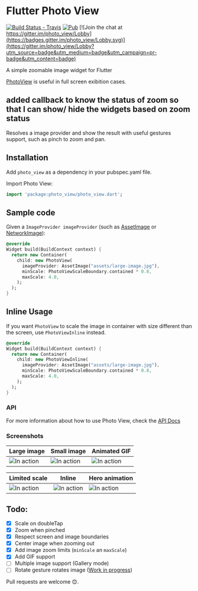 # Flutter Photo View 

[![Build Status - Travis](https://travis-ci.org/renancaraujo/photo_view.svg?branch=master)](https://travis-ci.org/renancaraujo/photo_view) [![Pub](https://img.shields.io/pub/v/photo_view.svg?style=popout)](https://pub.dartlang.org/packages/photo_view) [![Join the chat at https://gitter.im/photo_view/Lobby](https://badges.gitter.im/photo_view/Lobby.svg)](https://gitter.im/photo_view/Lobby?utm_source=badge&utm_medium=badge&utm_campaign=pr-badge&utm_content=badge)

A simple zoomable image widget for Flutter

[PhotoView](/lib/photo_view.dart) is useful in full screen exibition cases.

## added callback to know the status of zoom so that I can show/ hide the widgets based on zoom status
Resolves a image provider and show the result with useful gestures support, such as pinch to zoom and pan.

## Installation

Add `photo_view` as a dependency in your pubspec.yaml file.

Import Photo View:
```dart
import 'package:photo_view/photo_view.dart';
```


## Sample code

Given a `ImageProvider imageProvider` (such as [AssetImage](https://docs.flutter.io/flutter/painting/AssetImage-class.html) or [NetworkImage](https://docs.flutter.io/flutter/painting/NetworkImage-class.html)):

```dart
@override
Widget build(BuildContext context) {
  return new Container(
    child: new PhotoView(
      imageProvider: AssetImage("assets/large-image.jpg"),
      minScale: PhotoViewScaleBoundary.contained * 0.8,
      maxScale: 4.0,
    );
  );
}
```

## Inline Usage

If you want `PhotoView` to scale the image in container with size different than the screen, use `PhotoViewInline` instead.

```dart
@override
Widget build(BuildContext context) {
  return new Container(
    child: new PhotoViewInline(
      imageProvider: AssetImage("assets/large-image.jpg"),
      minScale: PhotoViewScaleBoundary.contained * 0.8,
      maxScale: 4.0,
    );
  );
}
```

### API

For more information about how to use Photo View, check the [API Docs](https://pub.dartlang.org/documentation/photo_view/latest/photo_view/photo_view-library.html)

### Screenshots


| Large image  | Small image | Animated GIF  |
| ------------- | ------------- | ------------- |
| ![In action](https://github.com/renancaraujo/photo_view/blob/master/screen1.gif)  | ![In action](https://github.com/renancaraujo/photo_view/blob/master/screen2.gif)  | ![In action](https://github.com/renancaraujo/photo_view/blob/master/screen3.gif)  |

| Limited scale | Inline | Hero animation |
| ------------- | ------------- | ------------- |
| ![In action](https://github.com/renancaraujo/photo_view/blob/master/screen4.gif)  | ![In action](https://github.com/renancaraujo/photo_view/blob/master/screen5.gif)  | ![In action](https://github.com/renancaraujo/photo_view/blob/master/screen6.gif)  |


## Todo:

- [x] Scale on doubleTap
- [x] Zoom when pinched
- [x] Respect screen and image boundaries
- [x] Center image when zooming out
- [x] Add image zoom limits (`minScale` an `maxScale`)
- [x] Add GIF support
- [ ] Multiple image support (Gallery mode)
- [ ] Rotate gesture rotates image ([Work in progress](https://github.com/renancaraujo/photo_view/pull/4))

Pull requests are welcome 😊.





